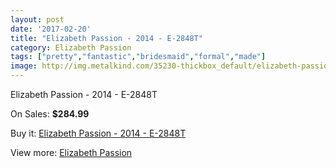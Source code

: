 ```yaml
---
layout: post
date: '2017-02-20'
title: "Elizabeth Passion - 2014 - E-2848T"
category: Elizabeth Passion
tags: ["pretty","fantastic","bridesmaid","formal","made"]
image: http://img.metalkind.com/35230-thickbox_default/elizabeth-passion-2014-e-2848t.jpg
---
```

Elizabeth Passion - 2014 - E-2848T

On Sales: **$284.99**
<a href="https://www.metalkind.com/en/elizabeth-passion/11342-elizabeth-passion-2014-e-2848t.html"><amp-img layout="responsive" width="600" height="600" src="//img.metalkind.com/35230-thickbox_default/elizabeth-passion-2014-e-2848t.jpg" alt="Elizabeth Passion - 2014 - E-2848T 0" /></a>
<a href="https://www.metalkind.com/en/elizabeth-passion/11342-elizabeth-passion-2014-e-2848t.html"><amp-img layout="responsive" width="600" height="600" src="//img.metalkind.com/35232-thickbox_default/elizabeth-passion-2014-e-2848t.jpg" alt="Elizabeth Passion - 2014 - E-2848T 1" /></a>

Buy it: [Elizabeth Passion - 2014 - E-2848T](https://www.metalkind.com/en/elizabeth-passion/11342-elizabeth-passion-2014-e-2848t.html "Elizabeth Passion - 2014 - E-2848T")

View more: [Elizabeth Passion](https://www.metalkind.com/en/43-elizabeth-passion "Elizabeth Passion")